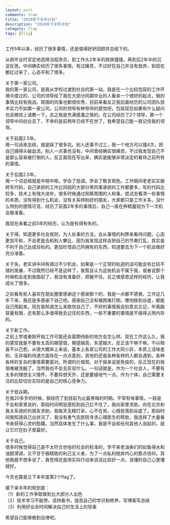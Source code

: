 ```yaml
---
layout: post
comments: true
title: "2018年下半年计划"
description: "2018年下半年计划"
category: Flag
tags: [Flag]
---
```


<!--more-->

工作5年以来，经历了很多事情，还是值得好好回顾并总结下的。

从刚毕业时坚定地选择当程序员，到工作头2年半的跌跌撞撞，再到后2年半的沉淀反思。中间确实经历了很多事情，有过痛苦，不过好在自己并没有放弃，到现在都扛过来了，心态平和了很多。

关于第一家公司。    
我的第一家公司，是我从学校过渡到社会的第一站。我是在一个比较包容的工作环境中度过的，公司的领导给了我在大部分同期毕业的人看来一个很好的起点，做的事情比较有挑战，周围的同事也都很优秀，目前来看反正我后面经历的公司团队技术实力不如第一家公司。公司的领导有种导师的感觉吧，包括现在如果有什么疑问也会微信上请教一下。总之我是充满感激之情的。在公司经历了2个领导，第一个领导中间创业去了，不幸的是前两年已经不在世了，我希望自己能一直记住我的领导。


关于前面2.5年。    
用一句话来总结，就是踩了很多坑。别人还事不过三，我一个地方可以撞4次，把自己搞得头破血流，别人一点事也没有。中间曾经确实很痛苦，不过我发现自己不是那么容易被打倒的人，反正我现在写出来，确实是能够非常淡定的看待之前所有的事情。


关于后面2.5年。    
用一个词总结就是中规中矩。学会了低调，学会了察言观色。工作期间老老实实搬砖写代码，自己承担的工作比同组的大部分男同事承担的工作都要多，写的代码比较多，技术上有很大进步。很多时候通过观察周围的人和事，尝试去看清一些事情的本质。没有得到什么机会，没有关系特别好的朋友，大家都只是工作关系，没什么特别的感情可言。经历了前面2年多的事情后，自己一直在养精蓄锐为下一次机会做准备。

我现在来看之前5年的经历，认为是有得有失的。    

关于得。知道更多社会规则，为人处事的方法，会从事情的利弊来看待问题。心态更加平和，不会老是去和别人攀比，因为我发现这样会把自己的节奏打乱，其实是不利于自己达成目标的。更加珍惜自己所拥有的东西，知道要去为下一个机会做好充分准备。

关于失。老实讲中间有错过不少机会，如果是一个正常的轨迹的话可能会有比较不错的发展，不过既然已经不是这样了，我暂且认为这些机会不属于我，或者说那个时候机会走到我面前了，我没有准备好，把握不住。总之很感恩这样的经历，让我成长了很多。

之前看有些人喜欢在朋友圈里感谢这个感谢那个的，我是一点都不感冒。工作这几年下来，我还是多感谢下自己吧。感谢自己没有被困难打倒，哪怕跌到谷底，都能自己爬起来。现在我知道怎么来取悦自己了，不好的事情我会刻意去忘记，毕竟脑容量有限，还有那么多值得我去记住的东西，一些不重要的事情是不值得占用内存的。    

关于新工作。    
之前上学或者刚开始工作可能还会蛮期待新的地方会怎么样。现在工作这么久，我的感受就是不要有太高的期望值，期望越高，失望越大，反正该干嘛干嘛，不以物喜不以己悲。从很大概率上来说，基本上各家公司的工作大同小异，本质上没啥差别，无非福利待遇方面存在一点点差别，其他的还是各种各样的人都会遇到，各种各样的复杂的事情需要面对。所谓的价值观，对于我来说是免疫的，反正现在的我很难被洗脑了，当然我也不会去反驳什么。一句话就是，作为一个社会人，不要有太多的理想主义情怀，不要异想天开，还是要接地气一点。作为个体，自己需要关注的比较切合实际的是自己的核心竞争力。

关于低谷期。    
在我20多岁的时候，我经历了到目前为止最黑暗的时期。平常有啥事情，一般是不会和家里说的，那段时间明显感知到自己扛不住了，我向家里求助，向在北京和我关系很好的朋友求助，我每天无精打采，心不在焉，心情低落到谷底了。那段时间我知道自己出状况了，我没有勇气去医院寻求心理医生的帮助，我选择了大量看书来获得心灵的慰藉。当然具体发生了什么事，我是不会和任何其他人说起的，就让它烂在肚子里最好。

关于自己。    
很多时候觉得自己是不太符合世俗的社会的标准的，学不来老油条们的如鱼得水和油腔滑调，又不甘于做精致的利己主义者，为了一点私利抛弃内心的那点信仰。其他我就不想多说了，我觉得还是用实际行动来说话比较好一点，该懂的自己心里懂就好。

今天也算是立下本年度第2个flag了。    

接下来半年的规划是：    
（1）新的工作争取做到比大部分人出色    
（2）技术学习不能停，坚持看书，提高自己的学识和修养，写博客写总结    
（3）利用好业余时间解决自己的生活上的琐事    

希望自己能够做到自律吧。

